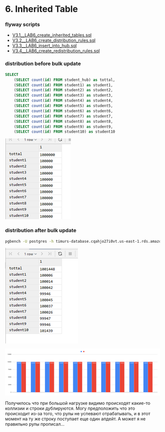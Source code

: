 # 6. Inherited Table

### flyway scripts
+ [V3.1__LAB6_create_inherited_tables.sql](../flyway-6.4.1/sql/V3.1__LAB6_create_inherited_tables.sql)
+ [V3.2__LAB6_create_distribution_rules.sql](../flyway-6.4.1/sql/V3.2__LAB6_create_distribution_rules.sql)
+ [V3.3__LAB6_insert_into_hub.sql](../flyway-6.4.1/sql/V3.3__LAB6_insert_into_hub.sql)
+ [V3.4__LAB6_create_redistribution_rules.sql](../flyway-6.4.1/sql/V3.4__LAB6_create_redistribution_rules.sql)

### distribution before bulk update

```sql
SELECT
    (SELECT count(id) FROM student_hub) as tottal,
    (SELECT count(id) FROM student1) as student1,
    (SELECT count(id) FROM student2) as student2,
    (SELECT count(id) FROM student3) as student3,
    (SELECT count(id) FROM student4) as student4,
    (SELECT count(id) FROM student5) as student5,
    (SELECT count(id) FROM student6) as student6,
    (SELECT count(id) FROM student7) as student7,
    (SELECT count(id) FROM student8) as student8,
    (SELECT count(id) FROM student9) as student9,
    (SELECT count(id) FROM student10) as student10
```

![](images/before_bulk.png)

### distribution after bulk update

```bash
pgbench -U postgres -h timurs-database.cqahjo27i0vt.us-east-1.rds.amazonaws.com -p 5432 -T 300 -l -n -f bulk_update.sql -D id1=0 -D id2=999999
```

![](images/after_bulk2.png)

![](images/chart.png)


Получилось что при большой нагрузке видимо происходят какие-то коллизии и строки дублируются. 
Могу предположить что это происходит из-за того, что рулы не успевают отрабатывать, 
и в этот момент на ту же строку поступает еще один апдейт. А может я не правильно рулы прописал...   

